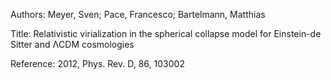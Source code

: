 Authors: Meyer, Sven; Pace, Francesco; Bartelmann, Matthias

Title: Relativistic virialization in the spherical collapse model for Einstein-de Sitter and ΛCDM cosmologies

Reference: 2012, Phys. Rev. D, 86, 103002
